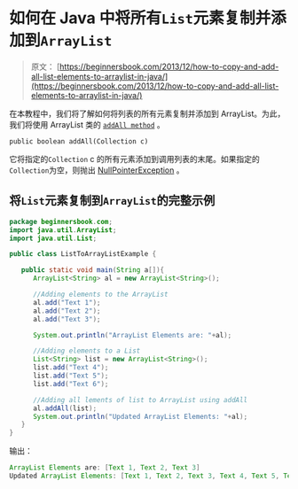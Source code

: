 # 如何在 Java 中将所有`List`元素复制并添加到`ArrayList`

> 原文： [https://beginnersbook.com/2013/12/how-to-copy-and-add-all-list-elements-to-arraylist-in-java/](https://beginnersbook.com/2013/12/how-to-copy-and-add-all-list-elements-to-arraylist-in-java/)

在本教程中，我们将了解如何将列表的所有元素复制并添加到 ArrayList。为此，我们将使用 ArrayList 类的 [`addAll method`](https://docs.oracle.com/javase/7/docs/api/java/util/ArrayList.html#addAll(java.util.Collection)) 。

`public boolean addAll(Collection c)`

它将指定的`Collection` c 的所有元素添加到调用列表的末尾。如果指定的`Collection`为空，则抛出 [NullPointerException](https://docs.oracle.com/javase/7/docs/api/java/lang/NullPointerException.html "class in java.lang") 。

## 将`List`元素复制到`ArrayList`的完整示例

```java
package beginnersbook.com;
import java.util.ArrayList;
import java.util.List;

public class ListToArrayListExample {

   public static void main(String a[]){
      ArrayList<String> al = new ArrayList<String>();

      //Adding elements to the ArrayList
      al.add("Text 1");
      al.add("Text 2");
      al.add("Text 3");

      System.out.println("ArrayList Elements are: "+al);

      //Adding elements to a List
      List<String> list = new ArrayList<String>();
      list.add("Text 4");
      list.add("Text 5");
      list.add("Text 6");

      //Adding all lements of list to ArrayList using addAll
      al.addAll(list);
      System.out.println("Updated ArrayList Elements: "+al);
   }
}
```

输出：

```java
ArrayList Elements are: [Text 1, Text 2, Text 3]
Updated ArrayList Elements: [Text 1, Text 2, Text 3, Text 4, Text 5, Text 6]
```